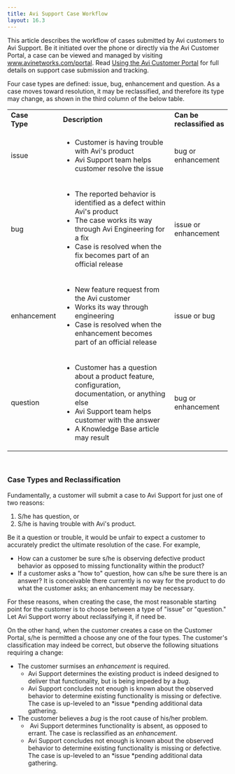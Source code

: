 ```yaml
---
title: Avi Support Case Workflow
layout: 16.3
---
```

This article describes the workflow of cases submitted by Avi customers to Avi Support. Be it initiated over the phone or directly via the Avi Customer Portal, a case can be viewed and managed by visiting <a href="http://www.avinetworks.com/portal">www.avinetworks.com/portal</a>. Read <a href="/docs/16.3/using-the-avi-customer-portal/">Using the Avi Customer Portal</a> for full details on support case submission and tracking.

Four case types are defined: issue, bug, enhancement and question. As a case moves toward resolution, it may be reclassified, and therefore its type may change, as shown in the third column of the below table.

<table class=" table table-bordered table-hover">  
<tbody>      
<tr>    
<td><b>Case<br> Type</b></td>
<td><b>Description</b></td>
<td><b>Can be reclassified as</b></td>
</tr>
<tr>    
<td><span style="font-weight: 400;">issue</span></td>
<td><ul> 
 <li><span style="font-weight: 400;">Customer is having trouble with Avi's product</span></li> 
 <li>Avi Support team helps customer resolve the issue</li> 
</ul></td>
<td>bug or enhancement</td>
</tr>
<tr>    
<td><span style="font-weight: 400;">bug</span></td>
<td><ul> 
 <li><span style="font-weight: 400;">The reported behavior is identified as a defect within Avi's product</span></li> 
 <li>The case works its way through Avi Engineering for a fix</li> 
 <li>Case is resolved when the fix becomes part of an official release</li> 
</ul></td>
<td>issue or enhancement</td>
</tr>
<tr>    
<td><span style="font-weight: 400;">enhancement</span></td>
<td><ul> 
 <li><span style="font-weight: 400;">New feature request from the Avi customer</span></li> 
 <li>Works its way through engineering</li> 
 <li>Case is resolved when the enhancement becomes part of an official release</li> 
</ul></td>
<td>issue or bug</td>
</tr>
<tr>    
<td><span style="font-weight: 400;">question</span></td>
<td><ul> 
 <li><span style="font-weight: 400;">Customer has a question about a product feature, configuration, documentation, or anything else</span></li> 
 <li>Avi Support team helps customer with the answer</li> 
 <li>A Knowledge Base article may result</li> 
</ul></td>
<td>bug or enhancement</td>
</tr>
</tbody>
</table> 

 

### Case Types and Reclassification

Fundamentally, a customer will submit a case to Avi Support for just one of two reasons:
<ol> 
 <li>S/he has question, or</li> 
 <li>S/he is having trouble with Avi's product.</li> 
</ol> 

Be it a question or trouble, it would be unfair to expect a customer to accurately predict the ultimate resolution of the case. For example,

* How can a customer be sure s/he is observing defective product behavior as opposed to missing functionality within the product?
* If a customer asks a "how to" question, how can s/he be sure there is an answer? It is conceivable there currently is no way for the product to do what the customer asks; an enhancement may be necessary. 

For these reasons, when creating the case, the most reasonable starting point for the customer is to choose between a type of "issue" or "question." Let Avi Support worry about reclassifying it, if need be.

On the other hand, when the customer creates a case on the Customer Portal, s/he is permitted a choose any one of the four types. The customer's classification may indeed be correct, but observe the following situations requiring a change:

* The customer surmises an *enhancement* is required.  
    * Avi Support determines the existing product is indeed designed to deliver that functionality, but is being impeded by a *bug*.
    * Avi Support concludes not enough is known about the observed behavior to determine existing functionality is missing or defective. The case is up-leveled to an *issue *pending additional data gathering.
* The customer believes a *bug* is the root cause of his/her problem.  
    *  Avi Support determines functionality is absent, as opposed to errant. The case is reclassified as an *enhancement*.
    * Avi Support concludes not enough is known about the observed behavior to determine existing functionality is missing or defective. The case is up-leveled to an *issue *pending additional data gathering. 